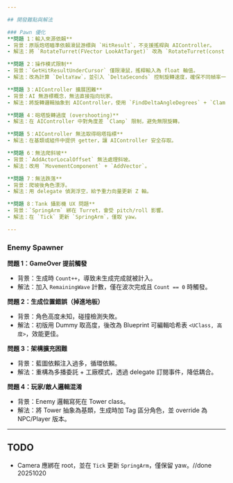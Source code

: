 ```yaml
---

## 開發難點與解法

### Pawn 優化
**問題 1：輸入來源依賴**  
- 背景：原版炮塔瞄準依賴滑鼠游標與 `HitResult`，不支援搖桿與 AIController。  
- 解法：將 `RotateTurret(FVector LookAtTarget)` 改為 `RotateTurret(const FInputActionValue& Value)`，支援多種輸入設備。

**問題 2：操作模式限制**  
- 背景：`GetHitResultUnderCursor` 僅限滑鼠，搖桿輸入為 float 軸值。  
- 解法：改為計算 `DeltaYaw`，並引入 `DeltaSeconds` 控制旋轉速度，確保不同幀率一致。

**問題 3：AIController 擴展困難**  
- 背景：AI 無游標概念，無法直接指向玩家。  
- 解法：將旋轉邏輯抽象到 AIController，使用 `FindDeltaAngleDegrees` + `Clamp` 控制角度差。

**問題 4：砲塔旋轉過度 (overshooting)**  
- 解法：在 AIController 中對角度差 `Clamp` 限制，避免無限旋轉。

**問題 5：AIController 無法取得砲塔指標**  
- 解法：在基類或組件中提供 getter，讓 AIController 安全存取。

**問題 6：無法爬斜坡**  
- 背景：`AddActorLocalOffset` 無法處理斜坡。  
- 解法：改用 `MovementComponent` + `AddVector`。

**問題 7：無法跌落**  
- 背景：爬坡後角色漂浮。  
- 解法：用 delegate 偵測浮空，給予重力向量更新 Z 軸。

**問題 8：Tank 攝影機 UX 問題**  
- 背景：`SpringArm` 綁在 Turret，會受 pitch/roll 影響。  
- 解法：在 `Tick` 更新 `SpringArm`，僅取 yaw。

---
```


### Enemy Spawner
**問題 1：GameOver 提前觸發**  
- 背景：生成時 `Count++`，導致未生成完成就被計入。  
- 解法：加入 `RemainingWave` 計數，僅在波次完成且 `Count == 0` 時觸發。

**問題 2：生成位置錯誤（掉進地板）**  
- 背景：角色高度未知，碰撞檢測失敗。  
- 解法：初版用 Dummy 取高度，後改為 Blueprint 可編輯哈希表 `<UClass, 高度>`，效能更佳。

**問題 3：架構擴充困難**  
- 背景：藍圖依賴注入過多，循環依賴。  
- 解法：重構為多播委託 + 工廠模式，透過 delegate 訂閱事件，降低耦合。

**問題 4：玩家/敵人邏輯混淆**  
- 背景：Enemy 邏輯寫死在 Tower class。  
- 解法：將 Tower 抽象為基類，生成時加 Tag 區分角色，並 override 為 NPC/Player 版本。

---

## TODO
- Camera 應綁在 root，並在 `Tick` 更新 `SpringArm`，僅保留 yaw。//done 20251020
